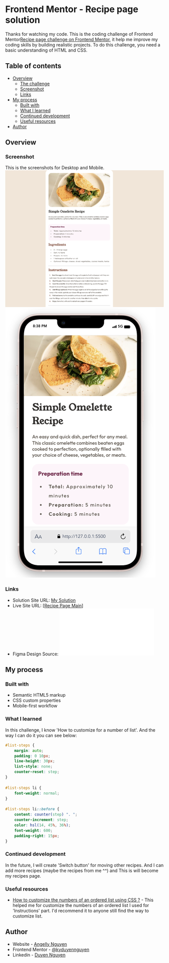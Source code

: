 # Frontend Mentor - Recipe page solution

Thanks for watching my code. This is the coding challenge of Frontend Mentor[Recipe page challenge on Frontend Mentor](https://www.frontendmentor.io/challenges/recipe-page-KiTsR8QQKm), it help me improve my coding skills by building realistic projects.
To do this challenge, you need a basic understanding of HTML and CSS.

## Table of contents

- [Overview](#overview)
  - [The challenge](#the-challenge)
  - [Screenshot](#screenshot)
  - [Links](#links)
- [My process](#my-process)
  - [Built with](#built-with)
  - [What I learned](#what-i-learned)
  - [Continued development](#continued-development)
  - [Useful resources](#useful-resources)
- [Author](#author)

## Overview

### Screenshot

This is the screenshots for Desktop and Mobile.
![](./figma%20and%20screenshots/Screenshot%20of%20Desktop.png)
![](./figma%20and%20screenshots/Screenshot%20of%20iPhone%2013.png)

### Links

- Solution Site URL: [My Solution](https://github.com/kyduyennguyen/frontendmentor/tree/main/recipe-page-main)
- Live Site URL: [[Recipe Page Main](https://kyduyennguyen.github.io/frontendmentor/recipe-page-main/index.html)]
- Figma Design Source: ![Figma](./figma%20and%20screenshots/Recipe%20Page.pdf)

## My process

### Built with

- Semantic HTML5 markup
- CSS custom properties
- Mobile-first workflow

### What I learned

In this challenge, I know 'How to customize for a number of list'.
And the way I can do it you can see below:

```css
#list-steps {
	margin: auto;
	padding: 0 10px;
	line-height: 30px;
	list-style: none;
	counter-reset: step;
}

#list-steps li {
	font-weight: normal;
}

#list-steps li::before {
	content: counter(step) ". ";
	counter-increment: step;
	color: hsl(14, 45%, 36%);
	font-weight: 600;
	padding-right: 15px;
}
```

### Continued development

In the future, I will create 'Switch button' for moving other recipes. And I can add more recipes (maybe the recipes from me ^^) and This is will become my recipes page.

### Useful resources

- [How to customize the numbers of an ordered list using CSS ?](https://www.geeksforgeeks.org/how-to-customize-the-numbers-of-an-ordered-list-using-css/) - This helped me for customize the numbers of an ordered list I used for 'Instructions' part. I'd recommend it to anyone still find the way to customize list.

## Author

- Website - [Angelly Nguyen](https://github.com/kyduyennguyen)
- Frontend Mentor - [@kyduyennguyen](https://www.frontendmentor.io/profile/kyduyennguyen)
- Linkedin - [Duyen Nguyen](https://www.linkedin.com/in/duyen-dk-nguyen/)
